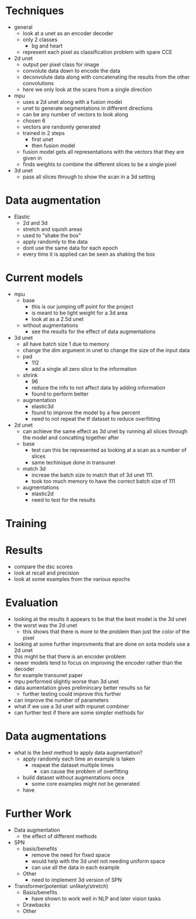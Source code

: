 

# Techniques
- general
  - look at a unet as an encoder decoder
  - only 2 classes
    - bg and heart
  - represent each pixel as classification problem with spare CCE
- 2d unet
  - output per pixel class for image
  - convolute data down to encode the data
  - deconvolute data along with concatenating the results from the other convolutions
  - here we only look at the scans from a single direction
- mpu
  - uses a 2d unet along with a fusion model
  - unet to generate segmentations in different directions
  - can be any number of vectors to look along
  - chosen 6
  - vectors are randomly generated
  - trained in 2 steps
    - first unet
    - then fusion model
  - fusion model gets all representations with the vectors that they are given in
  - finds weights to combine the different slices to be a single pixel 
- 3d unet
  - pass all slices through to show the scan in a 3d setting

# Data augmentation
- Elastic
  - 2d and 3d
  - stretch and squish areas
  - used to "shake the box"
  - apply randomly to the data
  - dont use the same data for each epoch
  - every time it is applied can be seen as shaking the box
# Current models
- mpu
  - base
    - this is our jumping off point for the project
    - is meant to be light weight for a 3d area
    - look at as a 2.5d unet
  - without augmentations
    - see the results for the effect of data augmentations
- 3d unet
  - all have batch size 1 due to memory
  - change the dim argument in unet to change the size of the input data
  - pad
    - 112
    - add a single all zero slice to the information
  - shrink
    - 96
    - reduce the info to not affect data by adding information
    - found to perform better
  - augmentation
    - elastic3d
    - found to improve the model by a few percent
    - need to not repeat the tf dataset to reduce overfitting
- 2d unet
  - can achieve the same effect as 3d unet by running all slices through the model and concatting together after
  - base
    - test can this be represented as looking at a scan as a number of slices
    - same techinique done in transunet
  - match 3d
    - increae the batch size to match that of 3d unet 111.
    - took too much memory to have the correct batch size of 111
  - augmentations
    - elastic2d
    - need to test for the results
# Training

# Results
- compare the dsc scores
- look at recall and precision
- look at some examples from the various epochs

# Evaluation
- looking at the results it appears to be that the best model is the 3d unet
- the worst was the 2d unet
  - this shows that there is more to the problem than just the color of the pixel
- looking at some further improvments that are done on sota models use a 2d unet
- this might be that there is an encoder problem
- newer models tend to focus on improving the encoder rather than the decoder
- for example transunet paper 
- mpu performed slightly worse than 3d unet
- data aumentation gives prelimincary better results so far
  - further testing could improve this further
- can improve the number of parameters
- what if we use a 3d unet with mpunet combiner
- can further test if there are some simpler methods for 



# Data augmentations
- what is the best method to apply data augmentation?
  - apply randomly each time an example is taken
    - reapeat the dataset multiple times
      - can cause the problem of overfitting
  - build dataset without augmentations once
    - some core examples might not be generated
  - have 

# Further Work
- Data augmentation
  - the effect of different methods
- SPN
  - basis/benefits
    - remove the need for fixed space
    - would help with the 3d unet not needing uniform space
    - can use all the data in each example
  - Other
    - need to implement 3d version of SPN
- Transformer(potential: unlikely/stretch)
  - Basis/benefits
    - have shown to work well in NLP and later vision tasks
  - Drawbacks
  - Other